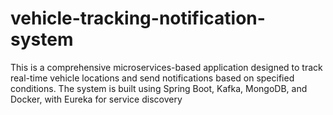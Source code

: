 # vehicle-tracking-notification-system
This is a comprehensive microservices-based application designed to track real-time vehicle locations and send notifications based on specified conditions. The system is built using Spring Boot, Kafka, MongoDB, and Docker, with Eureka for service discovery
